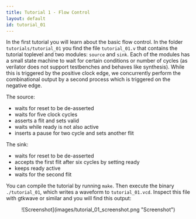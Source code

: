 ```yaml
---
title: Tutorial 1 - Flow Control
layout: default
id: tutorial_01
---
```


In the first tutorial you will learn about the basic flow control. In
the folder `tutorials/tutorial_01` you find the file `tutorial_01.v`
that contains the tutorial toplevel and two modules: `source` and
`sink`. Each of the modules has a small state machine to wait for
certain conditions or number of cycles (as verilator does not support
testbenches and behaves like synthesis). While this is triggered by
the positive clock edge, we concurrently perform the combinational
output by a second process which is triggered on the negative edge.

The source:

* waits for reset to be de-asserted
* waits for five clock cycles
* asserts a flit and sets valid
* waits while ready is not also active
* inserts a pause for two cycle and sets another flit

The sink:

* waits for reset to be de-asserted
* accepts the first flit after six cycles by setting ready
* keeps ready active
* waits for the second flit

You can compile the tutorial by running `make`. Then execute the
binary `./tutorial_01`, which writes a waveform to
`tutorial_01.vcd`. Inspect this file with gtkwave or similar and you
will find this output:

<div style="text-align:center" markdown="1">
![Screenshot](images/tutorial_01_screenshot.png "Screenshot")
</div>


	


